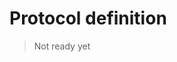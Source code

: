 # Protocol definition

> Not ready yet

<!--
Unless otherwise noted, Big Endian is used

## General Frame format

| Octet       | Description                                                                                   |
| ----------- | --------------------------------------------------------------------------------------------- |
| 0           | Major protocol version (currently `2`)                                                        |
| 1           | Minor protocol version (currently `0`)                                                        |
| 2           | Length of Key table (value `0` indicates direct key mode, `0xff` indicates extended key mode) |
| [3 - 4]     | [extended key mode only]: length of key table                                                 |
| 3... [5...] | {property key}[]                                                                              |
| ...         | {Value}                                                                                       |

## property key

| Octet | Description  |
| ----- | ------------ |
| 0     | length       |
| 1...  | data (UTF-8) |

## Value

may be one of:

- Undefined
- Null
- True
- False
- Invalid
- unknown Symbol
- String
- ArrayBuffer
- Uint8Array

## Undefined (`undefined`)

| Octet | Description      |
| ----- | ---------------- |
| 0     | `PACK.UNDEFINED` |

## Null (`null`)

| Octet | Description |
| ----- | ----------- |
| 0     | `PACK.NULL` |

## True (`true`)

| Octet | Description |
| ----- | ----------- |
| 0     | `PACK.TRUE` |

## False (`false`)

| Octet | Description  |
| ----- | ------------ |
| 0     | `PACK.FALSE` |

## Invalid (`JSBINPACK_INVALID_OBJECT`)

Indicates that the object attempted to pack is not serializable or has an
unsupported data type

| Octet | Description    |
| ----- | -------------- |
| 0     | `PACK.INVALID` |

## unknown Symbol (`PACK_UNKNOWN_SYMBOL`)

Indicates that an unregistered symbol was packed or unpacked

| Octet | Description           |
| ----- | --------------------- |
| 0     | `PACK.SYMBOL_UNKNOWN` |

## ArrayBuffer (8bit-mode)

up to 255 bytes

| Octet | Description          |
| ----- | -------------------- |
| 0     | `PACK.ARRAY_BUFFER8` |
| 1     | length               |
| 2...  | data                 |

## ArrayBuffer (16bit-mode)

up to 65535 bytes

| Octet | Description           |
| ----- | --------------------- |
| 0     | `PACK.ARRAY_BUFFER16` |
| 1-2   | length                |
| 3...  | data                  |

## ArrayBuffer (32bit-mode)

up to 4294967295 bytes

| Octet | Description           |
| ----- | --------------------- |
| 0     | `PACK.ARRAY_BUFFER32` |
| 1-4   | length                |
| 5...  | data                  |

## Uint8Array

Identical to ArrayBuffer using `PACK.UINT8_ARRAY8`, `PACK.UINT8_ARRAY16` and
`PACK.UINT8_ARRAY32`

## String

Identical to ArrayBuffer using `PACK.STRING8`, `PACK.STRING16` and
`PACK.STRING32`

Data is UTF-8 encoded.
-->
